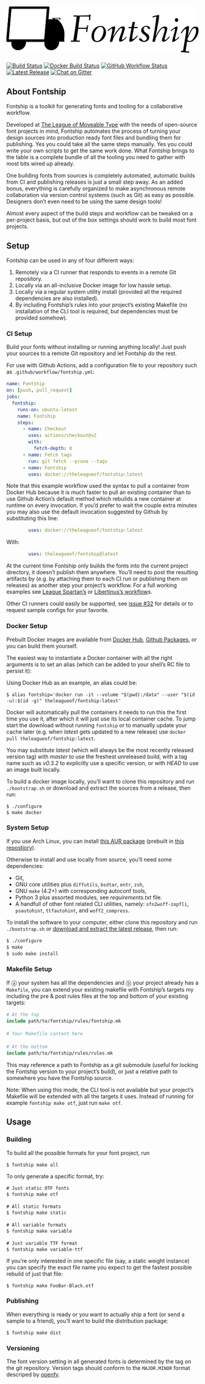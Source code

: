# ![Fontship Logo](https://raw.githubusercontent.com/theleagueof/fontship/master/media/logo.svg)

[![Build Status](https://img.shields.io/github/workflow/status/theleagueof/fontship/Build?label=Build&logo=Github)](https://github.com/theleagueof/fontship/actions?workflow=Build)
[![Docker Build Status](https://img.shields.io/docker/cloud/build/theleagueof/fontship?label=Docker&logo=Docker)](https://hub.docker.com/repository/docker/theleagueof/fontship/builds)
[![GitHub Workflow Status](https://img.shields.io/github/workflow/status/theleagueof/fontship/Superlinter?label=Linter&logo=Github)](https://github.com/theleagueof/fontship/actions?workflow=Superlinter)
[![Latest Release](https://img.shields.io/github/v/release/theleagueof/fontship?label=Release&logo=dependabot)](https://github.com/theleagueof/fontship/releases/latest)
[![Chat on Gitter](https://img.shields.io/gitter/room/theleagueof/tooling?color=blue&label=Chat&logo=Gitter)](https://gitter.im/theleagueof/tooling?utm_source=badge&utm_medium=badge&utm_campaign=pr-badge&utm_content=badge)

## About Fontship

Fontship is a toolkit for generating fonts and tooling for a collaborative workflow.

Developed at [The League of Moveable Type](https://www.theleagueofmoveabletype.com/) with the needs of open-source font projects in mind, Fontship automates the process of turning your design sources into production ready font files and bundling them for publishing. Yes you could take all the same steps manually. Yes you could write your own scripts to get the same work done. What Fontship brings to the table is a complete bundle of all the tooling you need to gather with most bits wired up already.

One building fonts from sources is completely automated, automatic builds from CI and publishing releases is just a small step away. As an added bonus, everything is carefully organized to make asynchronous remote collaboration via version control systems (such as Git) as easy as possible. Designers don’t even need to be using the same design tools!

Almost every aspect of the build steps and workflow can be tweaked on a per-project basis, but out of the box settings should work to build most font projects.

## Setup

Fontship can be used in any of four different ways:

1. Remotely via a CI runner that responds to events in a remote Git repository.
2. Locally via an all-inclusive Docker image for low hassle setup.
3. Locally via a regular system utility install (provided all the required dependencies are also installed).
4. By including Fontship’s rules into your project’s existing Makefile (no installation of the CLI tool is required, but dependencies must be provided somehow).

### CI Setup

Build your fonts without installing or running anything locally! Just push your sources to a remote Git repository and let Fontship do the rest.

For use with Github Actions, add a configuration file to your repository such as `.github/workflow/fontship.yml`:

```yaml
name: Fontship
on: [push, pull_request]
jobs:
  fontship:
    runs-on: ubuntu-latest
    name: Fontship
    steps:
      - name: Checkout
        uses: actions/checkout@v2
        with:
          fetch-depth: 0
      - name: Fetch tags
        run: git fetch --prune --tags
      - name: Fontship
        uses: docker://theleagueof/fontship:latest
```

Note that this example workflow used the syntax to pull a container from Docker Hub because it is much faster to pull an existing container than to use Github Action’s default method which rebuilds a new container at runtime on every invocation. If you’d prefer to wait the couple extra minutes you may also use the default invocation suggested by Github by substituting this line:

```yaml
        uses: docker://theleagueof/fontship:latest
```

With:

```yaml
        uses: theleagueof/fontship@latest
```

At the current time Fontship only builds the fonts into the current project directory, it doesn’t publish them anywhere. You’ll need to post the resulting artifacts by (e.g. by attaching them to each CI run or publishing them on releases) as another step your project’s workflow. For a full working examples see [League Spartan’s](https://github.com/theleagueof/league-spartan/blob/master/.github/workflow/fontship.yml) or [Libertinus’s workflow](https://github.com/alerque/libertinus/blob/master/.github/workflow/fontship.yml)s.

Other CI runners could easily be supported, see [issue #32](https://github.com/theleagueof/fontship/issues/32) for details or to request sample configs for your favorite.

### Docker Setup

Prebuilt Docker images are available from [Docker Hub](https://hub.docker.com/repository/docker/theleagueof/fontship), [Github Packages](https://github.com/theleagueof/fontship/packages), or you can build them yourself.

The easiest way to instantiate a Docker container with all the right arguments is to set an alias (which can be added to your shell’s RC file to persist it):

Using Docker Hub as an example, an alias could be:

```console
$ alias fontship='docker run -it --volume "$(pwd):/data" --user "$(id -u):$(id -g)" theleagueof/fontship:latest'
```

Docker will automatically pull the containers it needs to run this the first time you use it, after which it will just use its local container cache.
To jump start the download without running `fontship` or to manually update your cache later (e.g. when *latest* gets updated to a new release) use `docker pull theleagueof/fontship:latest`.

You may substitute *latest* (which will always be the most recently released version tag) with *master* to use the freshest unreleased build, with a tag name such as *v0.3.2* to explicitly use a specific version, or with *HEAD* to use an image built locally.

To build a docker image locally, you’ll want to clone this repository and run `./bootstrap.sh` or download and extract the sources from a release, then run:

```console
$ ./configure
$ make docker
```

### System Setup

If you use Arch Linux, you can install [this AUR package](https://aur.archlinux.org/packages/fontship) (prebuilt in [this repostiory](https://wiki.archlinux.org/index.php/Unofficial_user_repositories#alerque)).

Otherwise to install and use locally from source, you’ll need some dependencies:

* Git,
* GNU core utilities plus `diffutils`, `bsdtar`, `entr`, `zsh`,
* GNU `make` (4.2+) with corresponding autoconf tools,
* Python 3 plus assorted modules, see *requirements.txt* file.
* A handfull of other font related CLI utilities, namely: `sfn2woff-zopfli`, `psautohint`, `ttfautohint`, and `woff2_compress`.

To install the software to your computer, either clone this repository and run `./bootstrap.sh` or [download and extract the latest release](https://github.com/theleagueof/fontship/releases), then run:

```sh
$ ./configure
$ make
$ sudo make install
```

### Makefile Setup

If ⓐ your system has all the dependencies and ⓑ your project already has a `Makefile`, you can extend your existing makefile with Fontship’s targets my including the pre & post rules files at the top and bottom of your existing targets:

```makefile
# At the top
include path/to/fontship/rules/fontship.mk

# Your Makefile content here

# At the bottom
include path/to/fontship/rules/rules.mk
```

This may reference a path to Fontship as a git submodule (useful for locking the Fontship version to your project’s build), or just a relative path to somewhere you have the Fontship source.

Note: When using this mode, the CLI tool is not available but your project’s Makefile will be extended with all the targets it uses. Instead of running for example `fontship make otf`, just run `make otf`.

## Usage

### Building

To build all the possible formats for your font project, run

```console
$ fontship make all
```

To only generate a specific format, try:

```console
# Just static OTF fonts
$ fontship make otf

# All static formats
$ fontship make static

# All variable formats
$ fontship make variable

# Just variable TTF format
$ fontship make variable-ttf
```

If you’re only interested in one specific file (say, a static weight instance) you can specify the exact file name you expect to get the fastest possible rebuild of just that file:

```console
$ fontship make FooBar-Black.otf
```

### Publishing

When everything is ready or you want to actually ship a font (or send a sample to a friend), you’ll want to build the distribution package:

```console
$ fontship make dist
```

### Versioning

The font version setting in all generated fonts is determined by the tag on the git repository. Version tags should conform to the `MAJOR.MINOR` format descriped by [openfv](https://github.com/openfv/openfv#3-version-number-semantics).
